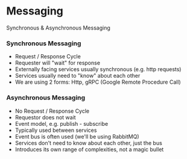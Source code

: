 # Messaging

Synchronous & Asynchronous Messaging

### Synchronous Messaging

- Request / Response Cycle
- Requester will "wait" for response
- Externally facing services usually synchronous (e.g. http requests)
- Services usually need to "know" about each other
- We are using 2 forms: Http, gRPC (Google Remote Procedure Call)

### Asynchronous Messaging

- No Request / Response Cycle
- Requestor does not wait
- Event model, e.g. publish - subscribe
- Typically used between services
- Event bus is often used (we'll be using RabbitMQ)
- Services don't need to know about each other, just the bus
- Introduces its own range of complexities, not a magic bullet

